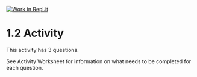 [![Work in Repl.it](https://classroom.github.com/assets/work-in-replit-14baed9a392b3a25080506f3b7b6d57f295ec2978f6f33ec97e36a161684cbe9.svg)](https://classroom.github.com/online_ide?assignment_repo_id=3279958&assignment_repo_type=AssignmentRepo)
# 1.2 Activity

This activity has 3 questions.  

See Activity Worksheet for information on what needs to be completed for each question.